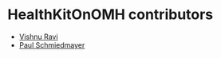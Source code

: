 <!--
                  
#
# This source file is part of the HealthKitOnOMH open source project
#
# SPDX-FileCopyrightText: 2022 Stanford University and the project authors (see CONTRIBUTORS.md)
#
# SPDX-License-Identifier: MIT
# 
             
-->

HealthKitOnOMH contributors
====================

* [Vishnu Ravi](https://github.com/vishnuravi)
* [Paul Schmiedmayer](https://github.com/PSchmiedmayer)
